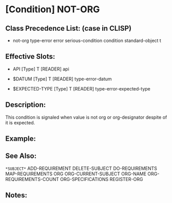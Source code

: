 # [Condition] NOT-ORG

## Class Precedence List: (case in CLISP)

* not-org type-error error serious-condition condition standard-object t

## Effective Slots:

* API [Type] T
[READER] api

* $DATUM [Type] T
[READER] type-error-datum

* $EXPECTED-TYPE [Type] T
[READER] type-error-expected-type

## Description:
This condition is signaled when value is not org or org-designator despite of it is expected.

## Example:

## See Also:

`*SUBJECT*`
ADD-REQUIREMENT
DELETE-SUBJECT
DO-REQUIREMENTS
MAP-REQUIREMENTS
ORG
ORG-CURRENT-SUBJECT
ORG-NAME
ORG-REQUIREMENTS-COUNT
ORG-SPECIFICATIONS
REGISTER-ORG

## Notes:

